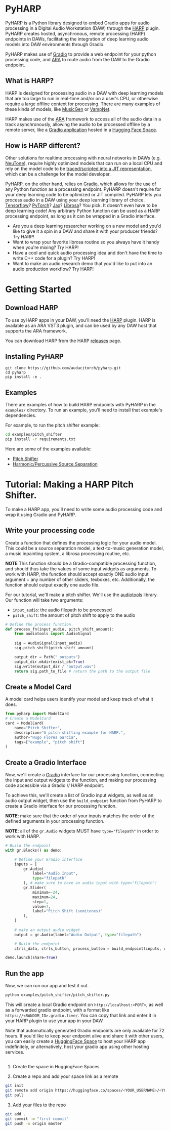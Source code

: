 # PyHARP

PyHARP is a Python library designed to embed Gradio apps for audio processing in a Digital Audio Workstation (DAW) through the [HARP](https://github.com/audacitorch/HARP) plugin. PyHARP creates hosted, asynchronous, remote processing (HARP) endpoints in DAWs, facilitating the integration of deep learning audio models into DAW environments through Gradio.

PyHARP makes use of [Gradio](https://www.gradio.app) to provide a web endpoint for your python processing code, and [ARA](https://blog.landr.com/ara2-plugins/) to route audio from the DAW to the Gradio endpoint. 

## What is HARP? 

HARP is designed for processing audio in a DAW with deep learning models that are too large to run in real-time and/or on a user's CPU, or otherwise require a large offline context for processing. There are many examples of these kinds of models, like [MusicGen](https://huggingface.co/spaces/facebook/MusicGen) or [VampNet](https://huggingface.co/spaces/descript/vampnet). 

HARP makes use of the [ARA](https://blog.landr.com/ara2-plugins/) framework to access all of the audio data in a track asynchronously, allowing the audio to be processed offline by a remote server, like a [Gradio application](https://www.gradio.app/demos) hosted in a [Hugging Face Space](https://huggingface.co/spaces).

## How is HARP different? 

Other solutions for realtime processing with neural networks in DAWs (e.g. [NeuTone](https://neutone.space/)), require highly optimized models that can run on a local CPU and rely on the model code to be [traced/scripted into a JIT representation](), which can be a challenge for the model developer.

PyHARP, on the other hand, relies on [Gradio](), which allows for the use of any Python function as a processing endpoint. PyHARP doesn't require for your deep learning code to be optimized or JIT compiled. PyHARP lets you process audio in a DAW using your deep learning library of choice. [Tensorflow]()? [PyTorch]()? [Jax]()? [Librosa]()? You pick. It doesn't even have to be deep learning code! Any arbitrary Python function can be used as a HARP processing endpoint, as long as it can be wrapped in a Gradio interface.

- Are you a deep learning researcher working on a new model and you'd like to give it a spin in a DAW and share it with your producer friends? Try HARP!
- Want to wrap your favorite librosa routine so you always have it handy when you're mixing? Try HARP! 
- Have a cool and quick audio processing idea and don't have the time to write C++ code for a plugin? Try HARP!
- Want to make an audio research demo that you'd like to put into an audio production workflow? Try HARP!

# Getting Started

## Download HARP
To use pyHARP apps in your DAW, you'll need the [HARP](https://github.com/audacitorch/harp) plugin. HARP is available as an ARA VST3 plugin, and can be used by any DAW host that supports the ARA framework. 

You can download HARP from the HARP [releases](https://github.com/audacitorch/HARP/releases) page. 

## Installing PyHARP
```
git clone https://github.com/audacitorch/pyharp.git
cd pyharp
pip install -e .
```

## Examples
There are examples of how to build HARP endpoints with PyHARP in the `examples/` directory. 
To run an example, you'll need to install that example's dependencies. 

For example, to run the pitch shifter example: 

```bash
cd examples/pitch_shifter
pip install -r requirements.txt
```

Here are some of the examples available:
- [Pitch Shifter](examples/pitch_shifter/)
- [Harmonic/Percussive Source Separation](examples/harmonic_percussive/)

# Tutorial: Making a HARP Pitch Shifter.

To make a HARP app, you'll need to write some audio processing code and wrap it using Gradio and PyHARP.

## Write your processing code

Create a function that defines the processing logic for your audio model. This could be a source separation model, a text-to-music generation model, a music inpainting system, a librosa processing routine, etc. 

**NOTE** This function should be a Gradio-compatible processing function, and should thus take the values of some input widgets as arguments. To work with HARP, the function should accept exactly ONE audio input argument + any number of other sliders, texboxes, etc. Additionally, the function should output exactly one audio file. 

For our tutorial, we'll make a pitch shifter. We'll use the [audiotools](https://github.com/descript/descript-audiotools) library. 
Our function  will take two arguments: 
- `input_audio`: the audio filepath to be processed
- `pitch_shift`: the amount of pitch shift to apply to the audio

```python
# Define the process function
def process_fn(input_audio, pitch_shift_amount):
    from audiotools import AudioSignal
    
    sig = AudioSignal(input_audio)
    sig.pitch_shift(pitch_shift_amount)

    output_dir = Path("_outputs")
    output_dir.mkdir(exist_ok=True)
    sig.write(output_dir / "output.wav")
    return sig.path_to_file # return the path to the output file
```

## Create a Model Card

A model card helps users identify your model and keep track of what it does. 
```python
from pyharp import ModelCard
# Create a ModelCard
card = ModelCard(
    name="Pitch Shifter",
    description="A pitch shifting example for HARP.",
    author="Hugo Flores Garcia",
    tags=["example", "pitch shift"]
)
```

## Create a Gradio Interface

Now, we'll create a [Gradio](https://www.gradio.app) interface for our processing function, connecting the input and output widgets to the function, and making our processing code accessible via a Gradio // HARP endpoint. 

To achieve this, we'll create a list of Gradio input widgets, as well as an audio output widget, then use the `build_endpoint` function from PyHARP to create a Gradio interface for our processing function. 

**NOTE**: make sure that the order of your inputs matches the order of the defined arguments in your processing function. 

**NOTE**: all of the `gr.Audio` widgets MUST have `type="filepath"` in order to work with HARP.


```python
# Build the endpoint
with gr.Blocks() as demo:

    # Define your Gradio interface
    inputs = [
        gr.Audio(
            label="Audio Input", 
            type="filepath"
        ), # make sure to have an audio input with type="filepath"!
        gr.Slider(
            minimum=-24, 
            maximum=24, 
            step=1, 
            value=7, 
            label="Pitch Shift (semitones)"
        ),
    ]
    
    # make an output audio widget
    output = gr.Audio(label="Audio Output", type="filepath")

    # Build the endpoint
    ctrls_data, ctrls_button, process_button = build_endpoint(inputs, output, process_fn, card)

demo.launch(share=True)
```

## Run the app

Now, we can run our app and test it out. 

```bash
python examples/pitch_shifter/pitch_shifter.py
```

This will create a local Gradio endpoint on `http://localhost:<PORT>`, as well as a forwarded gradio endpoint, with a format like `https://<RANDOM_ID>.gradio.live/`. You can copy that link and enter it in your HARP plugin to use your app in your DAW. 


Note that automatically generated Gradio endpoints are only available for 72 hours. If you'd like to keep your endpoint alive and share it with other users, you can easily create a [HuggingFace Space](https://huggingface.co/docs/hub/spaces-overview) to host your HARP app indefinitely, or alternatively, host your gradio app using other hosting services.  


## 

1. Create the space in HuggingFace Spaces

2. Create a repo and add your space link as a remote
```bash
git init
git remote add origin https://huggingface.co/spaces/<YOUR_USERNAME>/<YOUR_SPACE_NAME>
git pull
```

3. Add your files to the repo
```bash
git add .
git commit -m "first commit"
git push -u origin master
```

